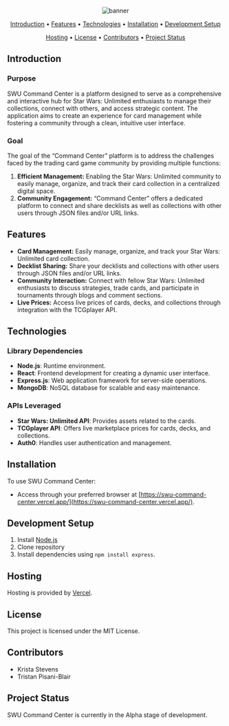 <div align="center">

![banner](https://github.com/krowley011/SWU-Command-Center/assets/100614517/cc821e22-614a-41b5-bd2a-17c21eaa0a2d)

[Introduction](#introduction) • [Features](#features) • [Technologies](#technologies) • [Installation](#installation) • [Development Setup](#development-setup)

[Hosting](#hosting) • [License](#license) • [Contributors](#contributors) • [Project Status](#project-status)

</div>

## Introduction

### Purpose
SWU Command Center is a platform designed to serve as a comprehensive and interactive hub for Star Wars: Unlimited enthusiasts to manage their collections, connect with others, and access strategic content. The application aims to create an experience for card management while fostering a community through a clean, intuitive user interface.

### Goal
The goal of the “Command Center” platform is to address the challenges faced by the trading card game community by providing multiple functions:

1. **Efficient Management:** Enabling the Star Wars: Unlimited community to easily manage, organize, and track their card collection in a centralized digital space.
2. **Community Engagement:** “Command Center” offers a dedicated platform to connect and share decklists as well as collections with other users through JSON files and/or URL links.

## Features

- **Card Management:** Easily manage, organize, and track your Star Wars: Unlimited card collection.
- **Decklist Sharing:** Share your decklists and collections with other users through JSON files and/or URL links.
- **Community Interaction:** Connect with fellow Star Wars: Unlimited enthusiasts to discuss strategies, trade cards, and participate in tournaments through blogs and comment sections.
- **Live Prices:** Access live prices of cards, decks, and collections through integration with the TCGplayer API.

## Technologies

### Library Dependencies

- **Node.js**: Runtime environment.
- **React**: Frontend development for creating a dynamic user interface.
- **Express.js**: Web application framework for server-side operations.
- **MongoDB**: NoSQL database for scalable and easy maintenance.

### APIs Leveraged

- **Star Wars: Unlimited API**: Provides assets related to the cards.
- **TCGplayer API**: Offers live marketplace prices for cards, decks, and collections.
- **Auth0**: Handles user authentication and management.

## Installation

To use SWU Command Center:

 - Access through your preferred browser at [https://swu-command-center.vercel.app/](https://swu-command-center.vercel.app/).

## Development Setup

1. Install [Node.js](https://nodejs.org)
2. Clone repository
3. Install dependencies using `npm install express`.

## Hosting

Hosting is provided by [Vercel](https://vercel.com/).

## License

This project is licensed under the MIT License.

## Contributors

- Krista Stevens
- Tristan Pisani-Blair

## Project Status

SWU Command Center is currently in the Alpha stage of development.
